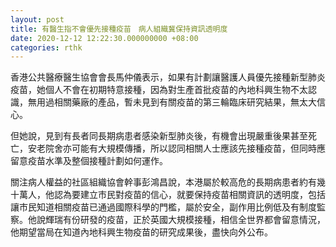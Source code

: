 ```yaml
---
layout: post
title: 有醫生指不會優先接種疫苗　病人組織冀保持資訊透明度
date: 2020-12-12 12:22:30.000000000 +08:00
categories: rthk
---
```


香港公共醫療醫生協會會長馬仲儀表示，如果有計劃讓醫護人員優先接種新型肺炎疫苗，她個人不會在初期特意接種，因為對生產首批疫苗的內地科興生物不太認識，無用過相關藥廠的產品，暫未見到有關疫苗的第三輪臨床研究結果，無太大信心。

但她說，見到有長者同長期病患者感染新型肺炎後，有機會出現嚴重後果甚至死亡，安老院舍亦可能有大規模傳播，所以認同相關人士應該先接種疫苗，但同時應留意疫苗水準及整個接種計劃如何運作。

關注病人權益的社區組織協會幹事彭鴻昌說，本港屬於較高危的長期病患者約有幾十萬人，他認為要建立巿民對疫苗的信心，就要保持疫苗相關資訊的透明度，包括讓巿民知道相關疫苗已通過國際科學的門檻，屬於安全，副作用比例低及有制度監察。他說輝瑞有份研發的疫苗，正於英國大規模接種，相信全世界都會留意情況，他期望當局在知道內地科興生物疫苗的研究成果後，盡快向外公布。
